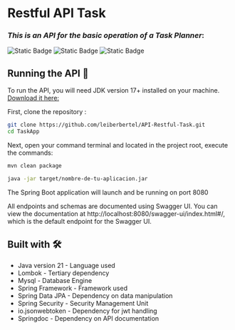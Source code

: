 # Restful API Task 
### _This is an API for the basic operation of a Task Planner_:
![Static Badge](https://img.shields.io/badge/version-1.0-brightgreen)
![Static Badge](https://img.shields.io/badge/Java-21-brightgreen)
![Static Badge](https://img.shields.io/badge/Spring-3.2-brightgreen)

## Running the API 🚀

To run the API, you will need JDK version 17+ installed on your machine.
[Download it here:](https://adoptium.net/es/temurin/releases/?version=17)

First, clone the repository :

```bash
git clone https://github.com/leiberbertel/API-Restful-Task.git
cd TaskApp
```

Next, open your command terminal and located in the project root, execute the commands:

```bash
mvn clean package
```

```bash 
java -jar target/nombre-de-tu-aplicacion.jar
```

The Spring Boot application will launch and be running on port 8080

All endpoints and schemas are documented using Swagger UI. You can view the documentation at http://localhost:8080/swagger-ui/index.html#/, which is the default endpoint for the Swagger UI.

## Built with 🛠
* Java version 21 - Language used
* Lombok - Tertiary dependency
* Mysql - Database Engine
* Spring Framework - Framework used
* Spring Data JPA - Dependency on data manipulation
* Spring Security - Security Management Unit
* io.jsonwebtoken - Dependency for jwt handling
* Springdoc - Dependency on API documentation
